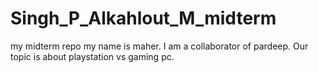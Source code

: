 # Singh_P_Alkahlout_M_midterm
my midterm repo
my name is maher.
I am a collaborator of pardeep.
Our topic is about playstation vs gaming pc.
